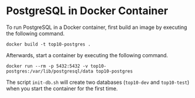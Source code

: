 # PostgreSQL in Docker Container

To run PostgreSQL in a Docker container, first build an image by executing the following command.

```
docker build -t top10-postgres .
```

Afterwards, start a container by executing the following command.

```
docker run --rm -p 5432:5432 -v top10-postgres:/var/lib/postgresql/data top10-postgres
```

The script `init-db.sh` will create two databases (`top10-dev` and `top10-test`) when you start the container for the first time.
